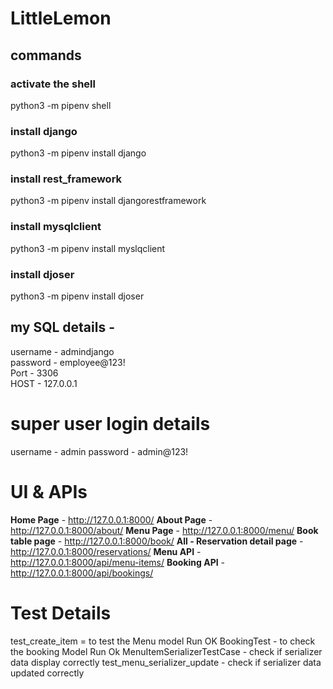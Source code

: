 # LittleLemon
## commands
### activate the shell
python3 -m pipenv shell
### install django
python3 -m pipenv install django
### install rest_framework
python3 -m pipenv install djangorestframework
### install mysqlclient 
python3 -m pipenv install myslqclient
### install djoser 
python3 -m pipenv install djoser


## my SQL details - 
username - admindjango <br />
password - employee@123! <br />
Port - 3306 <br />
HOST - 127.0.0.1 <br />

# super user login details
  username - admin
  password  - admin@123!

# UI & APIs
  **Home Page** - http://127.0.0.1:8000/
  **About Page** - http://127.0.0.1:8000/about/
  **Menu Page** - http://127.0.0.1:8000/menu/
  **Book table page** - http://127.0.0.1:8000/book/
  **All - Reservation detail page** - http://127.0.0.1:8000/reservations/
  **Menu API** - http://127.0.0.1:8000/api/menu-items/
  **Booking API** - http://127.0.0.1:8000/api/bookings/

# Test Details
  test_create_item =  to test the Menu model Run OK
  BookingTest - to check the booking Model Run Ok
  MenuItemSerializerTestCase - check if serializer data display correctly
  test_menu_serializer_update - check if serializer data updated correctly

  

